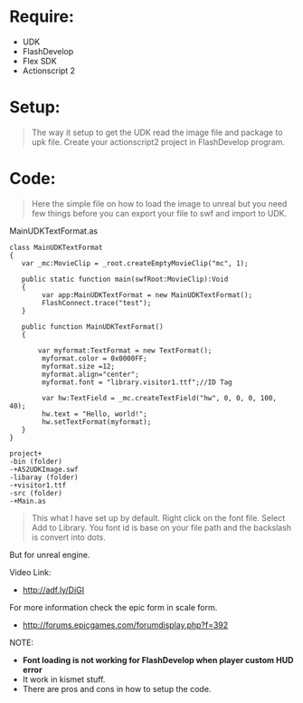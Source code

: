 # Require: #
  * UDK
  * FlashDevelop
  * Flex SDK
  * Actionscript 2

# Setup: #
> The way it setup to get the UDK read the image file and package to upk file. Create your actionscript2 project in FlashDevelop program.

# Code: #
> Here the simple file on how to load the image to unreal but you need few things before you can export your file to swf and import to UDK.

MainUDKTextFormat.as
```
class MainUDKTextFormat
{   
   var _mc:MovieClip = _root.createEmptyMovieClip("mc", 1);
   
   public static function main(swfRoot:MovieClip):Void
   {
		var app:MainUDKTextFormat = new MainUDKTextFormat();
		FlashConnect.trace("test");
   }
   
   public function MainUDKTextFormat()
   {       
	  
	   var myformat:TextFormat = new TextFormat();
		myformat.color = 0x0000FF;
		myformat.size =12;
		myformat.align="center";				
		myformat.font = "library.visitor1.ttf";//ID Tag
		  
		var hw:TextField = _mc.createTextField("hw", 0, 0, 0, 100, 40);
		hw.text = "Hello, world!";
		hw.setTextFormat(myformat);
   }
}

```

```
project+
-bin (folder)
-+AS2UDKImage.swf
-libaray (folder)
-+visitor1.ttf
-src (folder)
-+Main.as
```
> This what I have set up by default. Right click on the font file. Select Add to Library. You font id is base on your file path and the backslash is convert into dots.

But for unreal engine.

Video Link:
  * http://adf.ly/DiGI

For more information check the epic form in scale form.
  * http://forums.epicgames.com/forumdisplay.php?f=392

NOTE:
  * **Font loading is not working for FlashDevelop when player custom HUD error**
  * It work in kismet stuff.
  * There are pros and cons in how to setup the code.